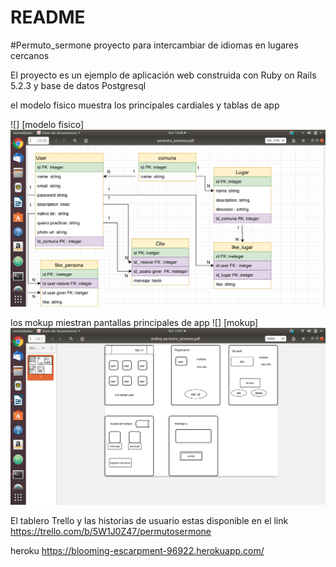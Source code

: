 # README

#Permuto_sermone
proyecto para intercambiar de idiomas en lugares cercanos

 El proyecto es un ejemplo de aplicación web construida con Ruby on Rails 5.2.3 y base de datos Postgresql


el modelo fisico muestra los principales cardiales y tablas de app

![] [modelo fisico]
![Screenshot](permuto_sermone.png)



los mokup miestran pantallas  principales de app
 ![] [mokup]
 ![Screenshot](mokup_permuto_sermone.png)


El tablero Trello y las historias de usuario estas disponible en el link
https://trello.com/b/5W1J0Z47/permutosermone

heroku
https://blooming-escarpment-96922.herokuapp.com/
